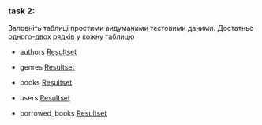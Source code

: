 ### task 2:
Заповніть таблиці простими видуманими тестовими даними. Достатньо одного-двох
рядків у кожну таблицю

* authors
[Resultset](img/authors.csv)

* genres
[Resultset](img/genres.csv)

* books
[Resultset](img/books.csv)

* users
[Resultset](img/users.csv)

* borrowed_books
[Resultset](img/borrowed_books.csv)

